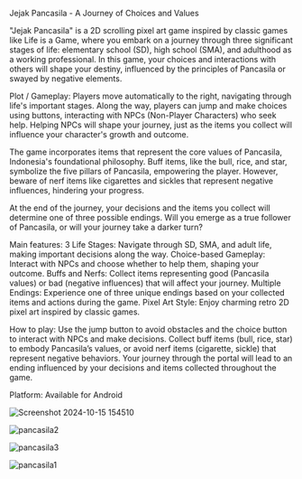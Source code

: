 Jejak Pancasila - A Journey of Choices and Values

"Jejak Pancasila" is a 2D scrolling pixel art game inspired by classic games like Life is a Game, where you embark on a journey through three significant stages of life: elementary school (SD), high school (SMA), and adulthood as a working professional. In this game, your choices and interactions with others will shape your destiny, influenced by the principles of Pancasila or swayed by negative elements.

Plot / Gameplay:
Players move automatically to the right, navigating through life's important stages. Along the way, players can jump and make choices using buttons, interacting with NPCs (Non-Player Characters) who seek help. Helping NPCs will shape your journey, just as the items you collect will influence your character's growth and outcome.

The game incorporates items that represent the core values of Pancasila, Indonesia's foundational philosophy. Buff items, like the bull, rice, and star, symbolize the five pillars of Pancasila, empowering the player. However, beware of nerf items like cigarettes and sickles that represent negative influences, hindering your progress.

At the end of the journey, your decisions and the items you collect will determine one of three possible endings. Will you emerge as a true follower of Pancasila, or will your journey take a darker turn?

Main features:
3 Life Stages: Navigate through SD, SMA, and adult life, making important decisions along the way.
Choice-based Gameplay: Interact with NPCs and choose whether to help them, shaping your outcome.
Buffs and Nerfs: Collect items representing good (Pancasila values) or bad (negative influences) that will affect your journey.
Multiple Endings: Experience one of three unique endings based on your collected items and actions during the game.
Pixel Art Style: Enjoy charming retro 2D pixel art inspired by classic games.

How to play:
Use the jump button to avoid obstacles and the choice button to interact with NPCs and make decisions.
Collect buff items (bull, rice, star) to embody Pancasila’s values, or avoid nerf items (cigarette, sickle) that represent negative behaviors.
Your journey through the portal will lead to an ending influenced by your decisions and items collected throughout the game.

Platform:
Available for Android


![Screenshot 2024-10-15 154510](https://github.com/user-attachments/assets/98af59a0-167f-487a-8633-ce44116c69fd)

![pancasila2](https://github.com/user-attachments/assets/d305071b-9d5c-4968-8f30-8338f31402fe)

![pancasila3](https://github.com/user-attachments/assets/0bc1fbd1-1e43-4c9f-a449-b01fc6f1a586)

![pancasila1](https://github.com/user-attachments/assets/04a52bce-1fcf-44b9-b0a9-55d090642236)


